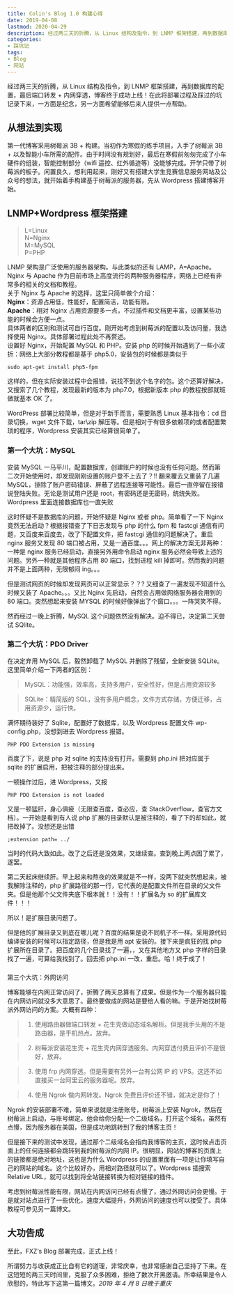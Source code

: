 ```yaml
---
title: Colin's Blog 1.0 构建心得
date: 2019-04-08
lastmod: 2020-04-29
description: 经过两三天的折腾，从 Linux 结构及指令，到 LNMP 框架搭建，再到数据库的配置，最后端口转发 + 内网穿透，博客终于成功上线！在此将部署过程及踩过的坑记录下来，一方面是纪念，另一方面希望能够后来人提供一点帮助。
categories:
- 踩坑记
tags:
- Blog
- 网站
---
```



经过两三天的折腾，从 Linux 结构及指令，到 LNMP 框架搭建，再到数据库的配置，最后端口转发 + 内网穿透，博客终于成功上线！在此将部署过程及踩过的坑记录下来，一方面是纪念，另一方面希望能够后来人提供一点帮助。

从想法到实现
------

第一代博客采用树莓派 3B + 构建。当初作为寒假的练手项目，入手了树莓派 3B + 以及智能小车所需的配件。由于时间没有规划好，最后在寒假前匆匆完成了小车硬件的组装，智能控制部分（wifi 遥控、红外循迹等）没能够完成。开学只带了树莓派的板子。闲置良久，想利用起来，刚好又有搭建大学生竞赛信息服务网站及公众号的想法，就开始着手构建基于树莓派的服务器，先从 Wordpress 搭建博客开始。

LNMP+Wordpress 框架搭建
-------------------

> L=Linux  
> N=Nginx  
> M=MySQL  
> P=PHP

LNMP 架构是广泛使用的服务器架构。与此类似的还有 LAMP，A=Apache。Nginx 与 Apache 作为目前市场上高度流行的两种服务器程序，网络上已经有非常多的相关的文档和教程。  
关于 Nginx 与 Apache 的选择，这里只简单做个介绍：  
**Nginx**：资源占用低，性能好，配置简洁，功能有限。  
**Apache**：相对 Nginx 占用资源要多一点，不过插件和文档更丰富，设置某些功能的时候会方便一点。  
具体两者的区别和测试可自行百度。刚开始考虑到树莓派的配置以及访问量，我选择使用 Nginx。具体部署过程此处不再赘述。  
设置好 Nginx，开始配置 MySQL 和 PHP。安装 php 的时候开始遇到了一些小波折：网络上大部分教程都是基于 php5.0，安装包的时候都是类似于

```
sudo apt-get install php5-fpm

```

这样的，但在实际安装过程中会报错，说找不到这个名字的包。这个还算好解决，又搜索了几个教程，发现最新的版本为 php7.0，根据新版本 php 的教程按部就班做就基本 OK 了。

WordPress 部署比较简单，但是对于新手而言，需要熟悉 Linux 基本指令：cd 目录切换，wget 文件下载，tar\zip 解压等。但是相对于有很多依赖项的或者配置繁琐的程序，Wordpress 安装其实已经算很简单了。

### 第一个大坑：MySQL

安装 MySQL 一马平川，配置数据库，创建账户的时候也没有任何问题。然而第二次开始使用时，却发现刚刚设置的账户登不上去了？!! 翻来覆去又重装了几遍 MySQL，排除了账户密码错误、屏蔽了远程连接等可能性。最后一直停留在报错说登陆失败。无论是测试用户还是 root，有密码还是无密码，统统失败。Wordpress 里面连接数据库也一直失败

这时怀疑不是数据库的问题，开始怀疑是 Nginx 或者 php。简单看了一下 Nginx 竟然无法启动？根据报错查了下日志发现与 php 的什么 fpm 和 fastcgi 通信有问题，又百度来百度去，改了下配置文件，把 fastcgi 通信的问题解决了。重启 nginx 服务又发现 80 端口被占用，又是一通百度。。。网上的解决方案无非两种：一种是 nginx 服务已经启动，直接另外用命令启动 nginx 服务必然会导致上述的问题。另外一种就是其他程序占用 80 端口，找到进程 kill 掉即可。然而我的问题并不是上面两种，无限郁闷 ing。。。

但是测试网页的时候却发现网页可以正常显示？？? 又细查了一遍发现不知道什么时候又装了 Apache。。。又比 Nginx 先启动，自然会占用做网络服务器会用到的 80 端口。突然想起来安装 MYSQL 的时候好像弹出了个窗口。。。一阵哭笑不得。

然而经过一晚上折腾，MySQL 这个问题依然没有解决。迫不得已，决定第二天尝试 SQlite。

### 第二个大坑：PDO Driver

在决定弃用 MySQL 后，毅然卸载了 MySQL 并删除了残留，全新安装 SQLite。这里简单介绍一下两者的区别：

> MySQL：功能强，效率高，支持多用户，安全性好，但是占用资源较多

> SQLite：精简版的 SQL，没有多用户概念，文件方式存储，方便迁移，占用资源少，运行快。

满怀期待装好了 Sqlite，配置好了数据库，以及 Wordpress 配置文件 wp-config.php，没想到进去 Wordpress 报错。

```
PHP PDO Extension is missing

```

百度了下，说是 php 对 sqlite 的支持没有打开。需要到 php.ini 把对应属于 sqlite 的扩展启用，把被注释的部分提出来。

一顿操作过后，进 Wordpress，又报

```
PHP PDO Extension is not loaded

```

又是一顿猛肝，身心俱疲（无限查百度，查必应，查 StackOverflow，查官方文档）。一开始是看到有人说 php 扩展的目录默认是被注释的，看了下的却如此，就把改掉了。没想还是出错

```
;extension path= ../

```

当时的代码大致如此。改了之后还是没效果，又继续查。查到晚上两点困了累了，遂罢。

第二天起床继续肝。早上起来和熬夜的效果就是不一样，没两下就突然想起来，被我解除注释的，php 扩展路径的那一行，它代表的是配置文件所在目录的父文件夹。但是他那个父文件夹底下根本就！！没有！！扩展名为 so 的扩展库文件！！！

所以！是扩展目录问题了。

但是他的扩展目录又到底在哪儿呢？百度的结果是说不同机子不一样。采用源代码编译安装的时候可以指定路径，但是我是用 apt 安装的。接下来是疯狂的找 php 扩展所在目录了。把百度的几个目录找了一遍，，又在其他地方又 php 字样的目录找了一遍，可算给我找到了。回去把 php.ini 一改，重启。哈！终于成了！

###   
第三个大坑：外网访问

  
博客能够在内网正常访问了，折腾了两天总算有了成果。但是作为一个服务器只能在内网访问就没多大意思了。最终要做成的网站是要给人看的嘛。于是开始找树莓派外网访问的方案。大概有四种：

> 1. 使用路由器做端口转发 + 花生壳做动态域名解析。但是我手头用的不是路由器，是手机热点。放弃。

> 2. 树莓派安装花生壳 + 花生壳内网穿透服务。内网穿透付费且评价不是很好，放弃。

> 3. 使用 frp 内网穿透。但是需要有另外一台有公网 IP 的 VPS。这还不如直接买一台阿里云的服务器呢。放弃。

> 4. 使用 Ngrok 做内网转发。Ngrok 免费且评价还不错，就决定是你了！

  
Ngrok 的安装部署不难，简单来说就是注册账号，树莓派上安装 Ngrok，然后在树莓派上启动，与账号绑定。他会给你分配一个二级域名，打开这个域名，虽然有点慢，因为服务器在美国，但是成功地跳转到了我的博客主页！

但是接下来的测试中发现，通过那个二级域名会指向我博客的主页，这时候点击页面上的任何连接都会跳转到我的树莓派的内网 IP。很明显，网站的博客的页面上的链接都是绝对地址，这也是为什么 Wordpress 的设置里面有一项是让你填写自己的网站的域名。这个比较好办，用相对路径就可以了。Wordpress 插搜索 Relative URL，就可以找到将全站链接转换为相对链接的插件。

考虑到树莓派性能有限，网站在内网访问已经有点慢了，通过外网访问会更慢。于是就对站点进行了一些优化，速度大幅提升，外网访问的速度也可以接受了。具体教程可参见另一篇博文。

大功告成
----

  
至此，FXZ‘s Blog 部署完成，正式上线！

所谓努力与收获成正比自有它的道理，非常庆幸，也非常感谢自己坚持了下来。在这短短的两三天时间里，克服了众多困难，拒绝了数次开黑邀请。所幸结果是令人欣慰的，特此写下这第一篇博文。_2019 年 4 月 8 日晚于重庆_